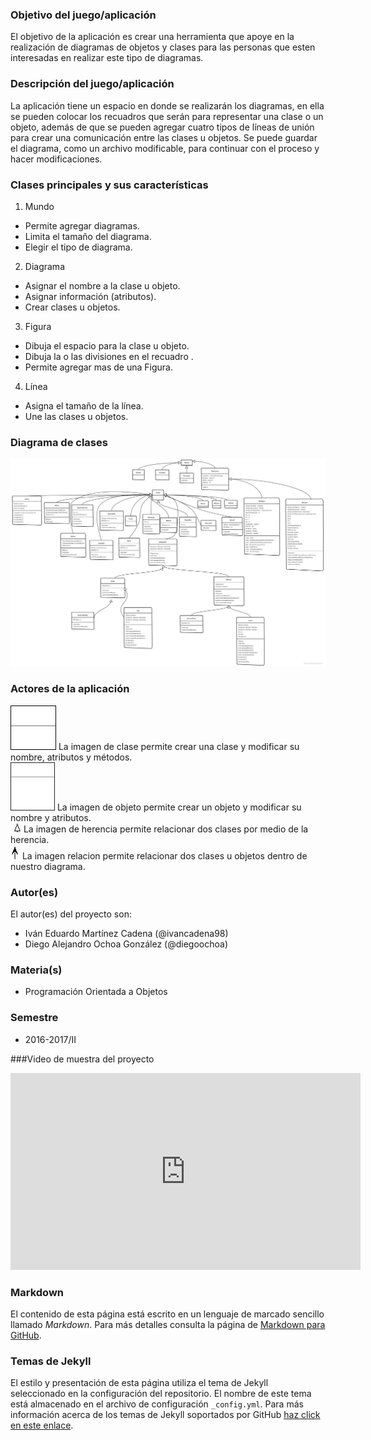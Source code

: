 ### Objetivo del juego/aplicación
El objetivo de la aplicación es crear una herramienta que apoye en la realización de diagramas de objetos y clases para las personas que esten interesadas en realizar este tipo de diagramas.

### Descripción del juego/aplicación
La aplicación tiene un espacio en donde se realizarán los diagramas, en ella se pueden colocar los recuadros que serán para representar una clase o un objeto, además de que se pueden agregar cuatro tipos de líneas de unión para crear una comunicación entre las clases u objetos.
Se puede guardar el diagrama, como un archivo modificable, para continuar con el proceso y hacer modificaciones.

### Clases principales y sus características
1. Mundo
* Permite agregar diagramas.
* Limita el tamaño del diagrama.
* Elegir el tipo de diagrama.

2. Diagrama
* Asignar el nombre a la clase u objeto.
* Asignar información (atributos).
* Crear clases u objetos.

3. Figura
* Dibuja el espacio para la clase u objeto.
* Dibuja la o las divisiones en el recuadro .
* Permite agregar mas de una Figura.

4. Línea
* Asigna el tamaño de la línea.
* Une las clases u objetos.


### Diagrama de clases
![Diagrama de clases](https://raw.githubusercontent.com/acominf/EditorUML/master/DigramaUML/UML.jpg)

### Actores de la aplicación
![Imagen de clase](https://raw.githubusercontent.com/acominf/EditorUML/master/DigramaUML/Editor/images/dibujoclass.jpg)
La imagen de clase permite crear una clase y modificar su nombre, atributos y métodos.            
![Imagen de objeto](https://raw.githubusercontent.com/acominf/EditorUML/master/DigramaUML/Editor/images/dibujoobj.jpg)
La imagen de objeto permite crear un objeto y modificar su nombre y atributos.                  
![Imagen de herencia](https://raw.githubusercontent.com/acominf/EditorUML/master/DigramaUML/Editor/images/a.jpg)
La imagen de herencia permite relacionar dos clases por medio de la herencia.                
![Imagen de relacion](https://raw.githubusercontent.com/acominf/EditorUML/master/DigramaUML/Editor/images/a2.jpg)
La imagen relacion permite relacionar dos clases u objetos dentro de nuestro diagrama.


### Autor(es)
El autor(es) del proyecto son:
- Iván Eduardo Martínez Cadena (@ivancadena98)
- Diego Alejandro Ochoa González (@diegoochoa)

### Materia(s)
- Programación Orientada a Objetos

### Semestre
- 2016-2017/II

###Video de muestra del proyecto
<iframe width="560" height="315" src="https://www.youtube.com/embed/9QeMDz1amiU" frameborder="0" allowfullscreen></iframe>

### Markdown
El contenido de esta página está escrito en un lenguaje de marcado sencillo llamado *Markdown*. Para más detalles consulta la página de [Markdown para GitHub](https://guides.github.com/features/mastering-markdown/).

### Temas de Jekyll
El estilo y presentación de esta página utiliza el tema de Jekyll seleccionado en la configuración del repositorio. El nombre de este tema está almacenado en el archivo de configuración `_config.yml`. Para más información acerca de los temas de Jekyll soportados por GitHub [haz click en este enlace](https://pages.github.com/themes/).
